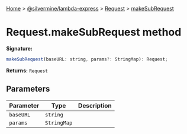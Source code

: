 [Home](./index) &gt; [@silvermine/lambda-express](./lambda-express.md) &gt; [Request](./lambda-express.request.md) &gt; [makeSubRequest](./lambda-express.request.makesubrequest.md)

# Request.makeSubRequest method


**Signature:**
```javascript
makeSubRequest(baseURL: string, params?: StringMap): Request;
```
**Returns:** `Request`

## Parameters

|  Parameter | Type | Description |
|  --- | --- | --- |
|  `baseURL` | `string` |  |
|  `params` | `StringMap` |  |


